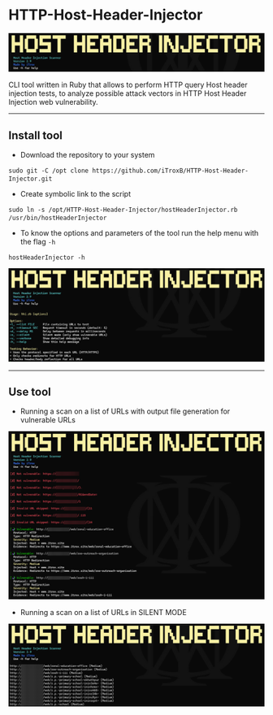 # HTTP-Host-Header-Injector

<div align="center">
  <img src="/img/HHI-logo.png" width=750px>
</div>

CLI tool written in Ruby that allows to perform HTTP query Host header injection tests, to analyze possible attack vectors in HTTP Host Header Injection web vulnerability.

---

## Install tool

* Download the repository to your system

```shell
sudo git -C /opt clone https://github.com/iTroxB/HTTP-Host-Header-Injector.git
```

* Create symbolic link to the script

```shell
sudo ln -s /opt/HTTP-Host-Header-Injector/hostHeaderInjector.rb /usr/bin/hostHeaderInjector
```

* To know the options and parameters of the tool run the help menu with the flag `-h`

```shell
hostHeaderInjector -h
```

<div align="center">
  <img src="/img/HHI-help.png" width=750px>
</div>

---

## Use tool

- Running a scan on a list of URLs with output file generation for vulnerable URLs

<div align="center">
  <img src="/img/HHI-1.png" width=750px>
</div>

- Running a scan on a list of URLs in SILENT MODE

<div align="center">
  <img src="/img/HHI-2.png" width=750px>
</div>
